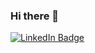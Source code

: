 ### Hi there 👋

<!--
**Camillever/Camillever** is a ✨ _special_ ✨ repository because its `README.md` (this file) appears on your GitHub profile.

Here are some ideas to get you started:

- 🔭 I’m currently working on ...
- 🌱 I’m currently learning ...
- 👯 I’m looking to collaborate on ...
- 🤔 I’m looking for help with ...
- 💬 Ask me about ...
- 📫 How to reach me: ...
- 😄 Pronouns: ...
- ⚡ Fun fact: ...
-->


<div id="badges">
  <a href="https://www.linkedin.com/in/camille-huitorel-461407210/">
    <img src="https://img.shields.io/badge/LinkedIn-blue?style=for-the-badge&logo=linkedin&logoColor=white" alt="LinkedIn Badge"/>

</div>
